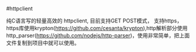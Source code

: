 #httpclient

纯C语言写的轻量高效的 httpclient, 目前支持GET POST模式， 支持https，https库使用krypton(https://github.com/cesanta/krypton),http解析部分使用http_parser(https://github.com/nodejs/http-parser)，使用非常简单，把上面文件复制到项目中就可以使用。




